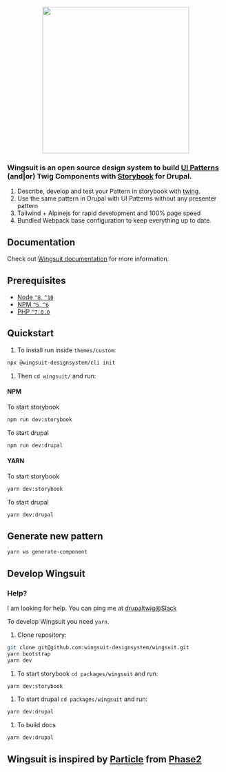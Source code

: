 <p align="center">
<img src="https://github.com/wingsuit-designsystem/wingsuit/raw/master/images/wsuit-logo-stacked.svg" width="340px">
</p>

### Wingsuit is an open source design system to build [UI Patterns](https://www.drupal.org/project/ui_patterns) (and|or) Twig Components with [Storybook](https://storybook.js.org/) for Drupal.

1.  Describe, develop and test your Pattern in storybook with [twing](https://www.npmjs.com/package/twing).
1.  Use the same pattern in Drupal with UI Patterns without any presenter pattern
1.  Tailwind + Alpinejs for rapid development and 100% page speed
1.  Bundled Webpack base configuration to keep everything up to date.

## Documentation
Check out <a href="https://wingsuit-designsystem.github.io/">Wingsuit documentation</a> for more information.
## Prerequisites

- [Node `^8`, `^10`](https://nodejs.org)
- [NPM `^5`, `^6`](https://www.npmjs.com/)
- [PHP `^7.0.0`](https://php.net)


## Quickstart

1. To install run inside `themes/custom`:

```bash
npx @wingsuit-designsystem/cli init
```

1. Then `cd wingsuit/` and run:

#### NPM
To start storybook
```bash
npm run dev:storybook
```
To start drupal
```bash
npm run dev:drupal
```
#### YARN
To start storybook
```bash
yarn dev:storybook
```
To start drupal
```bash
yarn dev:drupal
```
## Generate new pattern
```bash
yarn ws generate-component
```
## Develop Wingsuit

### Help?
I am looking for help. You can ping me at [drupaltwig@Slack](https://drupaltwig.slack.com)    

To develop Wingsuit you need `yarn`.
1. Clone repository:

```bash
git clone git@github.com:wingsuit-designsystem/wingsuit.git
yarn bootstrap
yarn dev
```

1. To start storybook `cd packages/wingsuit` and run:

```bash
yarn dev:storybook
```

1. To start drupal `cd packages/wingsuit` and run:

```bash
yarn dev:drupal
```

1. To build docs
```bash
yarn dev:drupal
```


## Wingsuit is inspired by [Particle](https://github.com/phase2/particle) from [Phase2](https://www.phase2technology.com/)

